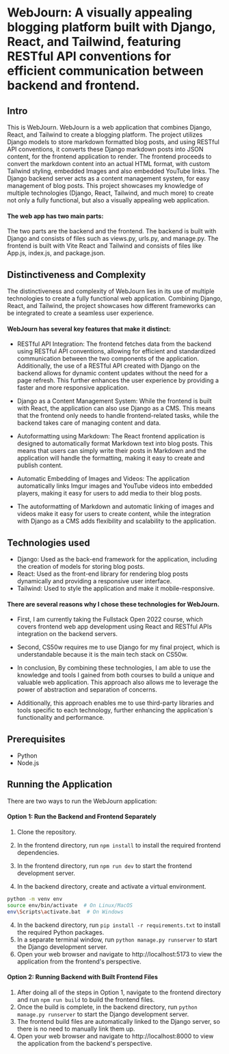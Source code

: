 # WebJourn: A visually appealing blogging platform built with Django, React, and Tailwind, featuring RESTful API conventions for efficient communication between backend and frontend.

## Intro

This is WebJourn. WebJourn is a web application that combines Django, React, and Tailwind to create a blogging platform. The project utilizes Django models to store markdown formatted blog posts, and using RESTful API conventions, it converts these Django markdown posts into JSON content, for the frontend application to render. The frontend proceeds to convert the markdown content into an actual HTML format, with custom Tailwind styling, embedded Images and also embedded YouTube links. The Django backend server acts as a content management system, for easy management of blog posts. This project showcases my knowledge of multiple technologies (Django, React, Tailwind, and much more) to create not only a fully functional, but also a visually appealing web application.

#### The web app has two main parts:

The two parts are the backend and the frontend. The backend is built with Django and consists of files such as views.py, urls.py, and manage.py. The frontend is built with Vite React and Tailwind and consists of files like App.js, index.js, and package.json.

## Distinctiveness and Complexity

The distinctiveness and complexity of WebJourn lies in its use of multiple technologies to create a fully functional web application. Combining Django, React, and Tailwind, the project showcases how different frameworks can be integrated to create a seamless user experience.

#### WebJourn has several key features that make it distinct:

- RESTful API Integration: The frontend fetches data from the backend using RESTful API conventions, allowing for efficient and standardized communication between the two components of the application. Additionally, the use of a RESTful API created with Django on the backend allows for dynamic content updates without the need for a page refresh. This further enhances the user experience by providing a faster and more responsive application.

- Django as a Content Management System: While the frontend is built with React, the application can also use Django as a CMS. This means that the frontend only needs to handle frontend-related tasks, while the backend takes care of managing content and data.

- Autoformatting using Markdown: The React frontend application is designed to automatically format Markdown text into blog posts. This means that users can simply write their posts in Markdown and the application will handle the formatting, making it easy to create and publish content.

- Automatic Embedding of Images and Videos: The application automatically links Imgur images and YouTube videos into embedded players, making it easy for users to add media to their blog posts.

- The autoformatting of Markdown and automatic linking of images and videos make it easy for users to create content, while the integration with Django as a CMS adds flexibility and scalability to the application.

## Technologies used

- Django: Used as the back-end framework for the application, including the creation of models for storing blog posts.
- React: Used as the front-end library for rendering blog posts dynamically and providing a responsive user interface.
- Tailwind: Used to style the application and make it mobile-responsive.

#### There are several reasons why I chose these technologies for WebJourn.

- First, I am currently taking the Fullstack Open 2022 course, which covers frontend web app development using React and RESTful APIs integration on the backend servers.

- Second, CS50w requires me to use Django for my final project, which is understandable because it is the main tech stack on CS50w.

- In conclusion, By combining these technologies, I am able to use the knowledge and tools I gained from both courses to build a unique and valuable web application. This approach also allows me to leverage the power of abstraction and separation of concerns.

- Additionally, this approach enables me to use third-party libraries and tools specific to each technology, further enhancing the application's functionality and performance.

## Prerequisites

- Python
- Node.js

## Running the Application

There are two ways to run the WebJourn application:

#### Option 1: Run the Backend and Frontend Separately

1. Clone the repository.
2. In the frontend directory, run `npm install` to install the required frontend dependencies.
3. In the frontend directory, run `npm run dev` to start the frontend development server.

4. In the backend directory, create and activate a virtual environment.

```bash
python -m venv env
source env/bin/activate  # On Linux/MacOS
env\Scripts\activate.bat  # On Windows
```

4. In the backend directory, run `pip install -r requirements.txt` to install the required Python packages.
5. In a separate terminal window, run `python manage.py runserver` to start the Django development server.
6. Open your web browser and navigate to http://localhost:5173 to view the application from the frontend's perspective.

#### Option 2: Running Backend with Built Frontend Files

1. After doing all of the steps in Option 1, navigate to the frontend directory and run `npm run build` to build the frontend files.
2. Once the build is complete, in the backend directory, run `python manage.py runserver` to start the Django development server.
3. The frontend build files are automatically linked to the Django server, so there is no need to manually link them up.
4. Open your web browser and navigate to http://localhost:8000 to view the application from the backend's perspective.
